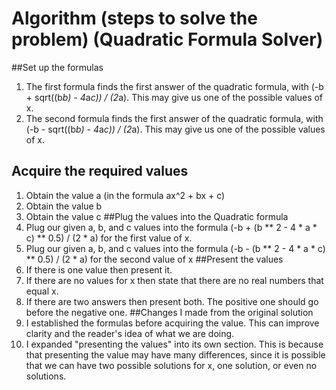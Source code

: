 # Algorithm (steps to solve the problem) (Quadratic Formula Solver)
##Set up the formulas
1. The first formula finds the first answer of the quadratic formula, with (-b + sqrt((b*b) - 4*a*c)) / (2*a). This may give us one of the possible values of x.
1. The second formula finds the first answer of the quadratic formula, with (-b - sqrt((b*b) - 4*a*c)) / (2*a). This may give us one of the possible values of x.
## Acquire the required values
1. Obtain the value a (in the formula ax^2 + bx + c)
2. Obtain the value b
3. Obtain the value c
##Plug the values into the Quadratic formula
1. Plug our given a, b, and c values into the formula (-b + (b ** 2 - 4 * a * c) ** 0.5) / (2 * a) for the first value of x.
2. Plug our given a, b, and c values into the formula (-b - (b ** 2 - 4 * a * c) ** 0.5) / (2 * a) for the second value of x
##Present the values
1. If there is one value then present it. 
2. If there are no values for x then state that there are no real numbers that equal x.
3. If there are two answers then present both. The positive one should go before the negative one.
##Changes I made from the original solution
1. I established the formulas before acquiring the value. This can improve clarity and the reader's idea of what we are doing.
2. I expanded "presenting the values" into its own section. This is because that presenting the value may have many differences, since it is possible that we can have two possible solutions for x, one solution, or even no solutions.